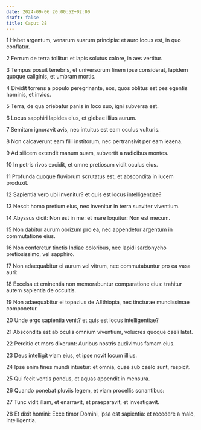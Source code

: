 ```yaml
---
date: 2024-09-06 20:00:52+02:00
draft: false
title: Caput 28
---
```





1 Habet argentum, venarum suarum principia: et auro locus est, in quo conflatur.

2 Ferrum de terra tollitur: et lapis solutus calore, in aes vertitur.

3 Tempus posuit tenebris, et universorum finem ipse considerat, lapidem quoque caliginis, et umbram mortis.

4 Dividit torrens a populo peregrinante, eos, quos oblitus est pes egentis hominis, et invios.

5 Terra, de qua oriebatur panis in loco suo, igni subversa est.

6 Locus sapphiri lapides eius, et glebae illius aurum.

7 Semitam ignoravit avis, nec intuitus est eam oculus vulturis.

8 Non calcaverunt eam filii institorum, nec pertransivit per eam leaena.

9 Ad silicem extendit manum suam, subvertit a radicibus montes.

10 In petris rivos excidit, et omne pretiosum vidit oculus eius.

11 Profunda quoque fluviorum scrutatus est, et abscondita in lucem produxit.

12 Sapientia vero ubi invenitur? et quis est locus intelligentiae?

13 Nescit homo pretium eius, nec invenitur in terra suaviter viventium.

14 Abyssus dicit: Non est in me: et mare loquitur: Non est mecum.

15 Non dabitur aurum obrizum pro ea, nec appendetur argentum in commutatione eius.

16 Non conferetur tinctis Indiae coloribus, nec lapidi sardonycho pretiosissimo, vel sapphiro.

17 Non adaequabitur ei aurum vel vitrum, nec commutabuntur pro ea vasa auri:

18 Excelsa et eminentia non memorabuntur comparatione eius: trahitur autem sapientia de occultis.

19 Non adaequabitur ei topazius de AEthiopia, nec tincturae mundissimae componetur.

20 Unde ergo sapientia venit? et quis est locus intelligentiae?

21 Abscondita est ab oculis omnium viventium, volucres quoque caeli latet.

22 Perditio et mors dixerunt: Auribus nostris audivimus famam eius.

23 Deus intelligit viam eius, et ipse novit locum illius.

24 Ipse enim fines mundi intuetur: et omnia, quae sub caelo sunt, respicit.

25 Qui fecit ventis pondus, et aquas appendit in mensura.

26 Quando ponebat pluviis legem, et viam procellis sonantibus:

27 Tunc vidit illam, et enarravit, et praeparavit, et investigavit.

28 Et dixit homini: Ecce timor Domini, ipsa est sapientia: et recedere a malo, intelligentia.

